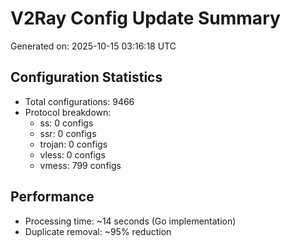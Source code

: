 # V2Ray Config Update Summary
Generated on: 2025-10-15 03:16:18 UTC

## Configuration Statistics
- Total configurations: 9466
- Protocol breakdown:
  - ss: 0 configs
  - ssr: 0 configs
  - trojan: 0 configs
  - vless: 0 configs
  - vmess: 799 configs

## Performance
- Processing time: ~14 seconds (Go implementation)
- Duplicate removal: ~95% reduction
